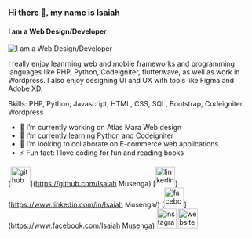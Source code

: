 ### Hi there 👋, my name is Isaiah
#### I am a Web Design/Developer
![I am a Web Design/Developer](https://arturssmirnovs.github.io/github-profile-readme-generator/images/banner.png)

I really enjoy leanrning web and mobile frameworks and programming languages like PHP, Python, Codeigniter, flutterwave, as well as work in Wordpress. I also enjoy designing UI and UX with tools like Figma and Adobe XD.

Skills: PHP, Python, Javascript, HTML, CSS, SQL, Bootstrap, Codeigniter, Wordpress

- 🔭 I’m currently working on Atlas Mara Web design 
- 🌱 I’m currently learning Python and Codeigniter 
- 👯 I’m looking to collaborate on E-commerce web applications 
- ⚡ Fun fact: I love coding for fun and reading books 


[<img src='https://cdn.jsdelivr.net/npm/simple-icons@3.0.1/icons/github.svg' alt='github' height='40'>](https://github.com/Isaiah Musenga)  [<img src='https://cdn.jsdelivr.net/npm/simple-icons@3.0.1/icons/linkedin.svg' alt='linkedin' height='40'>](https://www.linkedin.com/in/Isaiah Musenga/)  [<img src='https://cdn.jsdelivr.net/npm/simple-icons@3.0.1/icons/facebook.svg' alt='facebook' height='40'>](https://www.facebook.com/Isaiah Musenga)  [<img src='https://cdn.jsdelivr.net/npm/simple-icons@3.0.1/icons/instagram.svg' alt='instagram' height='40'>](https://www.instagram.com/isaiahmusenga/)  [<img src='https://cdn.jsdelivr.net/npm/simple-icons@3.0.1/icons/icloud.svg' alt='website' height='40'>](isaiahmusenga.me)  

